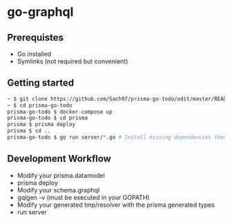 # go-graphql

## Prerequistes
- Go installed
- Symlinks (not required but convenient) 
## Getting started

```sh
~ $ git clone https://github.com/Sach97/prisma-go-todo/edit/master/README.md 
~ $ cd prisma-go-todo
prisma-go-todo $ docker-compose up
prisma-go-todo $ cd prisma
prisma $ prisma deploy
prisma $ cd ..
prisma-go-todo $ go run server/*.go # Install missing dependencies then rerun this command
```

## Development Workflow

- Modify your prisma.datamodel
- prisma deploy
- Modify your schema.graphql
- gqlgen -v (must be executed in your GOPATH)
- Modify your generated tmp/resolver with the prisma generated types
- run server
